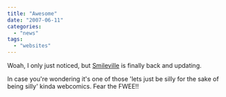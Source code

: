 ```yaml
---
title: "Awesome"
date: "2007-06-11"
categories: 
  - "news"
tags: 
  - "websites"
---
```


Woah, I only just noticed, but [Smileville](http://www.smileville.co.uk/index.php) is finally back and updating.

In case you're wondering it's one of those 'lets just be silly for the sake of being silly' kinda webcomics. Fear the FWEE!!
